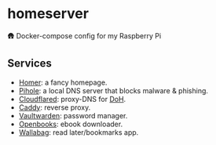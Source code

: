 # homeserver
🛖 Docker-compose config for my Raspberry Pi

## Services
* [Homer](https://github.com/bastienwirtz/homer): a fancy homepage.
* [Pihole](https://github.com/pi-hole/docker-pi-hole): a local DNS server that blocks malware & phishing.
* [Cloudflared](https://github.com/crazy-max/docker-cloudflared): proxy-DNS for [DoH](https://developers.cloudflare.com/1.1.1.1/encryption/dns-over-https/).
* [Caddy](https://hub.docker.com/\_/caddy): reverse proxy.
* [Vaultwarden](https://github.com/dani-garcia/vaultwarden): password manager.
* [Openbooks](https://github.com/evan-buss/openbooks): ebook downloader.
* [Wallabag](https://github.com/wallabag/wallabag): read later/bookmarks app.
